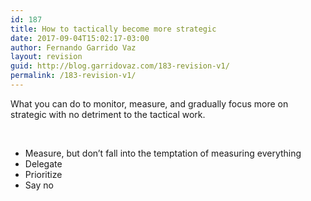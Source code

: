 ```yaml
---
id: 187
title: How to tactically become more strategic
date: 2017-09-04T15:02:17-03:00
author: Fernando Garrido Vaz
layout: revision
guid: http://blog.garridovaz.com/183-revision-v1/
permalink: /183-revision-v1/
---
```

What you can do to monitor, measure, and gradually focus more on strategic with no detriment to the tactical work.

&nbsp;

  * Measure, but don&#8217;t fall into the temptation of measuring everything
  * Delegate
  * Prioritize
  * Say no